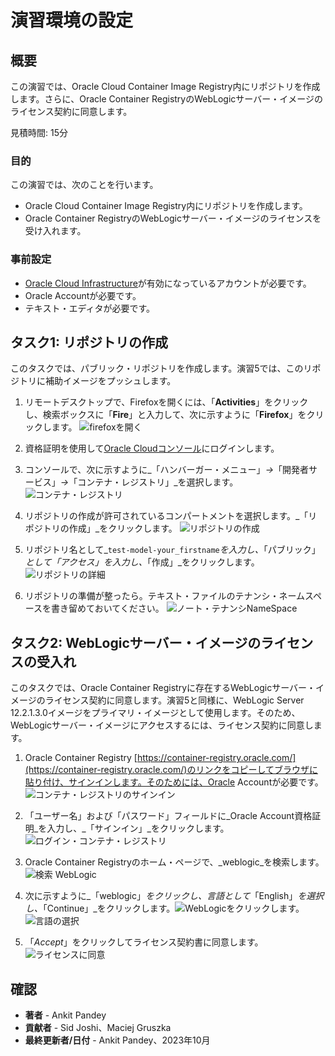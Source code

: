 # 演習環境の設定

## 概要

この演習では、Oracle Cloud Container Image Registry内にリポジトリを作成します。さらに、Oracle Container RegistryのWebLogicサーバー・イメージのライセンス契約に同意します。

見積時間: 15分

### 目的

この演習では、次のことを行います。

*   Oracle Cloud Container Image Registry内にリポジトリを作成します。
*   Oracle Container RegistryのWebLogicサーバー・イメージのライセンスを受け入れます。

### 事前設定

*   [Oracle Cloud Infrastructure](https://cloud.oracle.com/en_US/cloud-infrastructure)が有効になっているアカウントが必要です。
*   Oracle Accountが必要です。
*   テキスト・エディタが必要です。

## タスク1: リポジトリの作成

このタスクでは、パブリック・リポジトリを作成します。演習5では、このリポジトリに補助イメージをプッシュします。

1.  リモートデスクトップで、Firefoxを開くには、「**Activities**」をクリックし、検索ボックスに「**Fire**」と入力して、次に示すように「**Firefox**」をクリックします。 ![firefoxを開く](images/open-firefox.png)
    
2.  資格証明を使用して[Oracle Cloudコンソール](https://cloud.oracle.com)にログインします。
    
3.  コンソールで、次に示すように_「ハンバーガー・メニュー」_→_「開発者サービス」_→_「コンテナ・レジストリ」_を選択します。 ![コンテナ・レジストリ](images/container-registry.png)
    
4.  リポジトリの作成が許可されているコンパートメントを選択します。_「リポジトリの作成」_をクリックします。 ![リポジトリの作成](images/create-repository.png)
    
5.  リポジトリ名として_`test-model-your_firstname`_を入力し、_「パブリック」_として「アクセス」を入力し、_「作成」_をクリックします。 ![リポジトリの詳細](images/repository-details.png)
    
6.  リポジトリの準備が整ったら。テキスト・ファイルのテナンシ・ネームスペースを書き留めておいてください。 ![ノート・テナンシNameSpace](images/tenancy-namespace.png)
    

## タスク2: WebLogicサーバー・イメージのライセンスの受入れ

このタスクでは、Oracle Container Registryに存在するWebLogicサーバー・イメージのライセンス契約に同意します。演習5と同様に、WebLogic Server 12.2.1.3.0イメージをプライマリ・イメージとして使用します。そのため、WebLogicサーバー・イメージにアクセスするには、ライセンス契約に同意します。

1.  Oracle Container Registry [https://container-registry.oracle.com/](https://container-registry.oracle.com/)のリンクをコピーしてブラウザに貼り付け、サインインします。そのためには、Oracle Accountが必要です。 ![コンテナ・レジストリのサインイン](images/container-registry-sign-in.png)
    
2.  「ユーザー名」および「パスワード」フィールドに_Oracle Account資格証明_を入力し、_「サインイン」_をクリックします。 ![ログイン・コンテナ・レジストリ](images/login-container-registry.png)
    
3.  Oracle Container Registryのホーム・ページで、_weblogic_を検索します。 ![検索 WebLogic](images/search-weblogic.png)
    
4.  次に示すように_「weblogic」_をクリックし、言語として_「English」_を選択し、_「Continue」_をクリックします。![WebLogicをクリックします。](images/click-weblogic.png) ![言語の選択](images/select-language.png)
    
5.  「_Accept_」をクリックしてライセンス契約書に同意します。 ![ライセンスに同意](images/accept-license.png)
    

## 確認

*   **著者** - Ankit Pandey
*   **貢献者** - Sid Joshi、Maciej Gruszka
*   **最終更新者/日付** - Ankit Pandey、2023年10月
